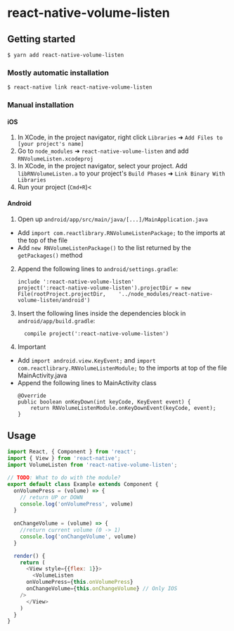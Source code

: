 
# react-native-volume-listen

## Getting started

`$ yarn add react-native-volume-listen`

### Mostly automatic installation

`$ react-native link react-native-volume-listen`

### Manual installation


#### iOS

1. In XCode, in the project navigator, right click `Libraries` ➜ `Add Files to [your project's name]`
2. Go to `node_modules` ➜ `react-native-volume-listen` and add `RNVolumeListen.xcodeproj`
3. In XCode, in the project navigator, select your project. Add `libRNVolumeListen.a` to your project's `Build Phases` ➜ `Link Binary With Libraries`
4. Run your project (`Cmd+R`)<

#### Android

1. Open up `android/app/src/main/java/[...]/MainApplication.java`
  - Add `import com.reactlibrary.RNVolumeListenPackage;` to the imports at the top of the file
  - Add `new RNVolumeListenPackage()` to the list returned by the `getPackages()` method
2. Append the following lines to `android/settings.gradle`:
  	```
  	include ':react-native-volume-listen'
  	project(':react-native-volume-listen').projectDir = new File(rootProject.projectDir, 	'../node_modules/react-native-volume-listen/android')
  	```
3. Insert the following lines inside the dependencies block in `android/app/build.gradle`:
  	```
      compile project(':react-native-volume-listen')
  	```

4. Important
  - Add `import android.view.KeyEvent;` and `import com.reactlibrary.RNVolumeListenModule;` to the imports at top of the file MainActivity.java
  - Append the following lines to MainActivity class 
	```
    @Override
    public boolean onKeyDown(int keyCode, KeyEvent event) {
        return RNVolumeListenModule.onKeyDownEvent(keyCode, event);
    }
	```

## Usage
```javascript
import React, { Component } from 'react';
import { View } from 'react-native';
import VolumeListen from 'react-native-volume-listen';

// TODO: What to do with the module?
export default class Example extends Component {
  onVolumePress = (volume) => {
    // return UP or DOWN
    console.log('onVolumePress', volume)
  }
	
  onChangeVolume = (volume) => {
    //return current volume (0 -> 1)
    console.log('onChangeVolume', volume)
  }

  render() {
    return (
      <View style={{flex: 1}}>
        <VolumeListen 
	  onVolumePress={this.onVolumePress}
	  onChangeVolume={this.onChangeVolume} // Only IOS
	/>
      </View>
    )
  }
}
```
  
